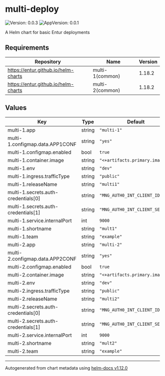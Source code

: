 # multi-deploy

![Version: 0.0.3](https://img.shields.io/badge/Version-0.0.3-informational?style=flat-square) ![AppVersion: 0.0.1](https://img.shields.io/badge/AppVersion-0.0.1-informational?style=flat-square)

A Helm chart for basic Entur deployments

## Requirements

| Repository                          | Name            | Version |
| ----------------------------------- | --------------- | ------- |
| https://entur.github.io/helm-charts | multi-1(common) | 1.18.2  |
| https://entur.github.io/helm-charts | multi-2(common) | 1.18.2  |

## Values

| Key                                 | Type   | Default                         | Description |
| ----------------------------------- | ------ | ------------------------------- | ----------- |
| multi-1.app                         | string | `"multi-1"`                     |             |
| multi-1.configmap.data.APP1CONF     | string | `"yes"`                         |             |
| multi-1.configmap.enabled           | bool   | `true`                          |             |
| multi-1.container.image             | string | `"<+artifacts.primary.image>"`  |
| multi-1.env                         | string | `"dev"`                         |             |
| multi-1.ingress.trafficType         | string | `"public"`                      |             |
| multi-1.releaseName                 | string | `"multi1"`                      |             |
| multi-1.secrets.auth-credentials[0] | string | `"MNG_AUTH0_INT_CLIENT_ID"`     |             |
| multi-1.secrets.auth-credentials[1] | string | `"MNG_AUTH0_INT_CLIENT_SECRET"` |             |
| multi-1.service.internalPort        | int    | `9000`                          |             |
| multi-1.shortname                   | string | `"mult1"`                       |             |
| multi-1.team                        | string | `"example"`                     |             |
| multi-2.app                         | string | `"multi-2"`                     |             |
| multi-2.configmap.data.APP2CONF     | string | `"yes"`                         |             |
| multi-2.configmap.enabled           | bool   | `true`                          |             |
| multi-2.container.image             | string | `"<+artifacts.primary.image>"`  |
| multi-2.env                         | string | `"dev"`                         |             |
| multi-2.ingress.trafficType         | string | `"public"`                      |             |
| multi-2.releaseName                 | string | `"multi2"`                      |             |
| multi-2.secrets.auth-credentials[0] | string | `"MNG_AUTH0_INT_CLIENT_ID"`     |             |
| multi-2.secrets.auth-credentials[1] | string | `"MNG_AUTH0_INT_CLIENT_SECRET"` |             |
| multi-2.service.internalPort        | int    | `9000`                          |             |
| multi-2.shortname                   | string | `"mult2"`                       |             |
| multi-2.team                        | string | `"example"`                     |             |

---

Autogenerated from chart metadata using [helm-docs v1.12.0](https://github.com/norwoodj/helm-docs/releases/v1.12.0)
